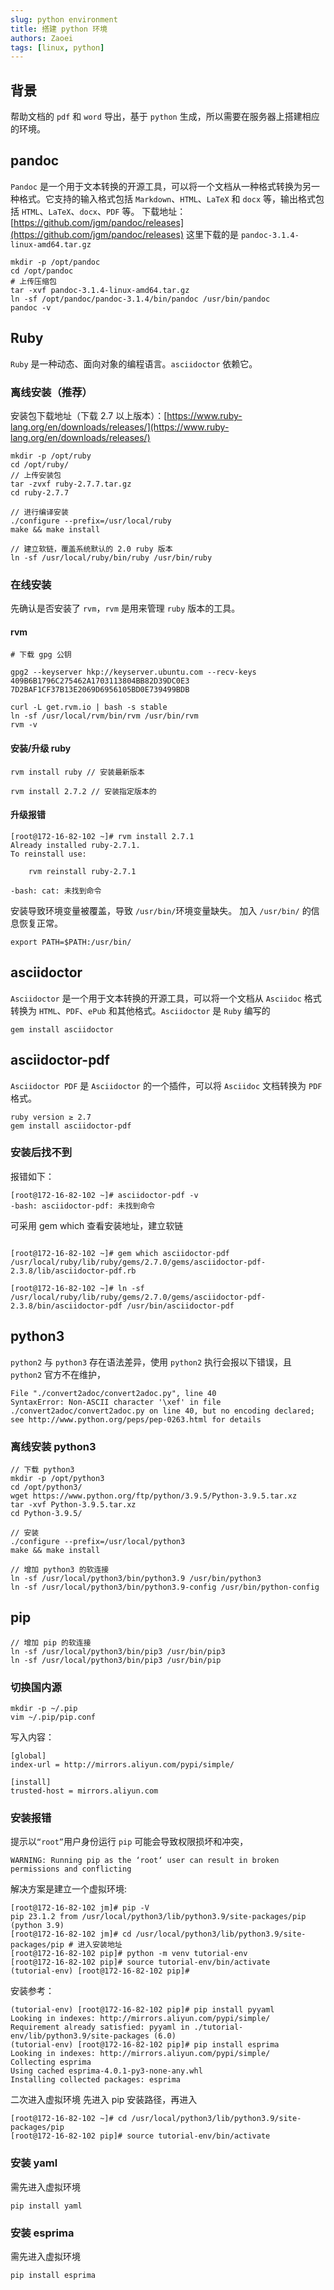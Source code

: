 ```yaml
---
slug: python environment
title: 搭建 python 环境
authors: Zaoei
tags: [linux, python]
---
```


<!--truncate-->

## 背景

帮助文档的 `pdf` 和 `word` 导出，基于 `python` 生成，所以需要在服务器上搭建相应的环境。

## pandoc

`Pandoc` 是一个用于文本转换的开源工具，可以将一个文档从一种格式转换为另一种格式。它支持的输入格式包括 `Markdown`、`HTML`、`LaTeX` 和 `docx` 等，输出格式包括 `HTML`、`LaTeX`、`docx`、`PDF` 等。
下载地址：[https://github.com/jgm/pandoc/releases](https://github.com/jgm/pandoc/releases)
这里下载的是 `pandoc-3.1.4-linux-amd64.tar.gz`

```shell
mkdir -p /opt/pandoc
cd /opt/pandoc
# 上传压缩包
tar -xvf pandoc-3.1.4-linux-amd64.tar.gz
ln -sf /opt/pandoc/pandoc-3.1.4/bin/pandoc /usr/bin/pandoc
pandoc -v
```

## Ruby

`Ruby` 是一种动态、面向对象的编程语言。`asciidoctor` 依赖它。

### 离线安装（推荐）

安装包下载地址（下载 2.7 以上版本）：[https://www.ruby-lang.org/en/downloads/releases/](https://www.ruby-lang.org/en/downloads/releases/)

```shell
mkdir -p /opt/ruby
cd /opt/ruby/
// 上传安装包
tar -zvxf ruby-2.7.7.tar.gz
cd ruby-2.7.7

// 进行编译安装
./configure --prefix=/usr/local/ruby
make && make install

// 建立软链，覆盖系统默认的 2.0 ruby 版本
ln -sf /usr/local/ruby/bin/ruby /usr/bin/ruby
```

### 在线安装

先确认是否安装了 `rvm`，`rvm` 是用来管理 `ruby` 版本的工具。

#### rvm

```shell
# 下载 gpg 公钥

gpg2 --keyserver hkp://keyserver.ubuntu.com --recv-keys 409B6B1796C275462A1703113804BB82D39DC0E3 7D2BAF1CF37B13E2069D6956105BD0E739499BDB

curl -L get.rvm.io | bash -s stable
ln -sf /usr/local/rvm/bin/rvm /usr/bin/rvm
rvm -v
```

#### 安装/升级 ruby

```shell
rvm install ruby // 安装最新版本

rvm install 2.7.2 // 安装指定版本的
```

#### 升级报错

```shell
[root@172-16-82-102 ~]# rvm install 2.7.1
Already installed ruby-2.7.1.
To reinstall use:

    rvm reinstall ruby-2.7.1

-bash: cat: 未找到命令
```

安装导致环境变量被覆盖，导致 `/usr/bin/`环境变量缺失。
加入 `/usr/bin/` 的信息恢复正常。

```shell
export PATH=$PATH:/usr/bin/
```

## asciidoctor

`Asciidoctor` 是一个用于文本转换的开源工具，可以将一个文档从 `Asciidoc` 格式转换为 `HTML`、`PDF`、`ePub` 和其他格式。`Asciidoctor` 是 `Ruby` 编写的

```shell
gem install asciidoctor
```

## asciidoctor-pdf

`Asciidoctor PDF` 是 `Asciidoctor` 的一个插件，可以将 `Asciidoc` 文档转换为 `PDF` 格式。

```shell
ruby version ≥ 2.7
gem install asciidoctor-pdf
```

### 安装后找不到

报错如下：

```shell
[root@172-16-82-102 ~]# asciidoctor-pdf -v
-bash: asciidoctor-pdf: 未找到命令
```

可采用 gem which 查看安装地址，建立软链

```shell

[root@172-16-82-102 ~]# gem which asciidoctor-pdf
/usr/local/ruby/lib/ruby/gems/2.7.0/gems/asciidoctor-pdf-2.3.8/lib/asciidoctor-pdf.rb

[root@172-16-82-102 ~]# ln -sf /usr/local/ruby/lib/ruby/gems/2.7.0/gems/asciidoctor-pdf-2.3.8/bin/asciidoctor-pdf /usr/bin/asciidoctor-pdf
```

## python3

`python2` 与 `python3` 存在语法差异，使用 `python2` 执行会报以下错误，且 `python2` 官方不在维护，

```shell
File "./convert2adoc/convert2adoc.py", line 40
SyntaxError: Non-ASCII character '\xef' in file ./convert2adoc/convert2adoc.py on line 40, but no encoding declared; see http://www.python.org/peps/pep-0263.html for details
```

### 离线安装 python3

```shell
// 下载 python3
mkdir -p /opt/python3
cd /opt/python3/
wget https://www.python.org/ftp/python/3.9.5/Python-3.9.5.tar.xz
tar -xvf Python-3.9.5.tar.xz
cd Python-3.9.5/

// 安装
./configure --prefix=/usr/local/python3
make && make install

// 增加 python3 的软连接
ln -sf /usr/local/python3/bin/python3.9 /usr/bin/python3
ln -sf /usr/local/python3/bin/python3.9-config /usr/bin/python-config
```

## pip

```shell
// 增加 pip 的软连接
ln -sf /usr/local/python3/bin/pip3 /usr/bin/pip3
ln -sf /usr/local/python3/bin/pip3 /usr/bin/pip
```

### 切换国内源

```shell
mkdir -p ~/.pip
vim ~/.pip/pip.conf
```

写入内容：

```shell
[global]
index-url = http://mirrors.aliyun.com/pypi/simple/

[install]
trusted-host = mirrors.aliyun.com
```

### 安装报错

提示以`“root”`用户身份运行 `pip` 可能会导致权限损坏和冲突，

```shell
WARNING: Running pip as the ‘root‘ user can result in broken permissions and conflicting
```

解决方案是建立一个虚拟环境:

```shell
[root@172-16-82-102 jm]# pip -V
pip 23.1.2 from /usr/local/python3/lib/python3.9/site-packages/pip (python 3.9)
[root@172-16-82-102 jm]# cd /usr/local/python3/lib/python3.9/site-packages/pip # 进入安装地址
[root@172-16-82-102 pip]# python -m venv tutorial-env
[root@172-16-82-102 pip]# source tutorial-env/bin/activate
(tutorial-env) [root@172-16-82-102 pip]#
```

安装参考：

```shell
(tutorial-env) [root@172-16-82-102 pip]# pip install pyyaml
Looking in indexes: http://mirrors.aliyun.com/pypi/simple/
Requirement already satisfied: pyyaml in ./tutorial-env/lib/python3.9/site-packages (6.0)
(tutorial-env) [root@172-16-82-102 pip]# pip install esprima
Looking in indexes: http://mirrors.aliyun.com/pypi/simple/
Collecting esprima
Using cached esprima-4.0.1-py3-none-any.whl
Installing collected packages: esprima
```

二次进入虚拟环境
先进入 pip 安装路径，再进入

```shell
[root@172-16-82-102 ~]# cd /usr/local/python3/lib/python3.9/site-packages/pip
[root@172-16-82-102 pip]# source tutorial-env/bin/activate
```

### 安装 yaml
需先进入虚拟环境

```shell
pip install yaml
```

### 安装 esprima
需先进入虚拟环境

```shell
pip install esprima
```
